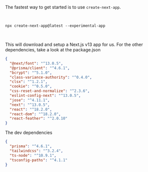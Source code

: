 The fastest way to get started is to use `create-next-app`.

<br>

`npx create-next-app@latest --experimental-app`

<br>

This will download and setup a Next.js v13 app for us. For the other dependencies, take a look at the package.json

```json
{
  "@next/font": "^13.0.5",
  "@prisma/client": "^4.6.1",
  "bcrypt": "^5.1.0",
  "class-variance-authority": "^0.4.0",
  "clsx": "^1.2.1",
  "cookie": "^0.5.0",
  "css-reset-and-normalize": "^2.3.6",
  "eslint-config-next": "^13.0.5",
  "jose": "^4.11.1",
  "next": "^13.0.5",
  "react": "^18.2.0",
  "react-dom": "^18.2.0",
  "react-feather": "^2.0.10"
}
```

The dev dependencies

```json
{
  "prisma": "^4.6.1",
  "tailwindcss": "^3.2.4",
  "ts-node": "^10.9.1",
  "tsconfig-paths": "^4.1.1"
}
```
